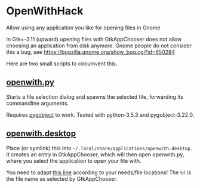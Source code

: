 # OpenWithHack
Allow using any application you like for opening files in Gnome

In Gtk+-3.11 (upward) opening files with GtkAppChooser does not allow choosing an application from disk anymore.
Gnome people do not consider this a bug, see https://bugzilla.gnome.org/show_bug.cgi?id=650284

Here are two small scripts to circumvent this.

## [openwith.py](/openwith.py)
Starts a file selection dialog and spawns the selected file, forwarding its commandline arguments.

Requires [pygobject](https://pygobject.readthedocs.io/en/latest/) to work. Tested with python-3.5.3 and pygobject-3.22.0.

## [openwith.desktop](/openwith.desktop)
Place (or symlink) this into `~/.local/share/applications/openwith.desktop`. It creates an entry in GtkAppChooser, which will then open openwith.py, where you select the application to open your file with.

You need to adapt [this line](/openwith.desktop#L7) according to your needs/file locations! The `%f` is the file name as selected by GtkAppChooser.

